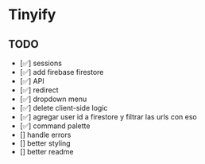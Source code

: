# Tinyify

## TODO
- [✅] sessions
- [✅] add firebase firestore
- [✅] API
- [✅] redirect
- [✅] dropdown menu
- [✅] delete client-side logic
- [✅] agregar user id a firestore y filtrar las urls con eso
- [✅] command palette
- [] handle errors
- [] better styling
- [] better readme
